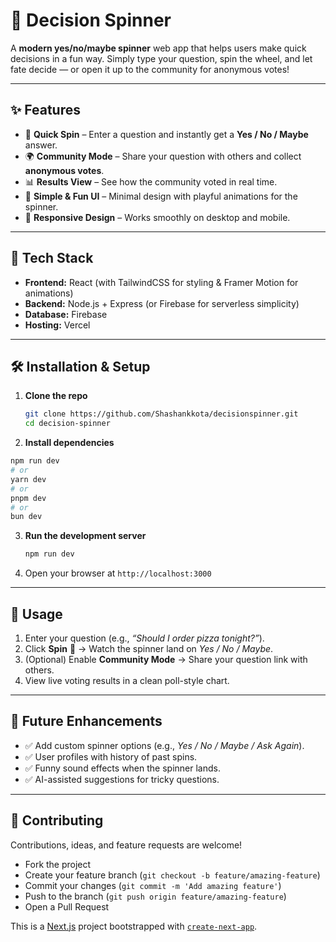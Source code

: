 



# 🎡 Decision Spinner

A **modern yes/no/maybe spinner** web app that helps users make quick decisions in a fun way.
Simply type your question, spin the wheel, and let fate decide — or open it up to the community for anonymous votes!

---

## ✨ Features

* 🎯 **Quick Spin** – Enter a question and instantly get a **Yes / No / Maybe** answer.
* 🌍 **Community Mode** – Share your question with others and collect **anonymous votes**.
* 📊 **Results View** – See how the community voted in real time.
* 🎨 **Simple & Fun UI** – Minimal design with playful animations for the spinner.
* 📱 **Responsive Design** – Works smoothly on desktop and mobile.

---

## 🚀 Tech Stack

* **Frontend:** React (with TailwindCSS for styling & Framer Motion for animations)
* **Backend:** Node.js + Express (or Firebase for serverless simplicity)
* **Database:**  Firebase 
* **Hosting:** Vercel 

---

## 🛠️ Installation & Setup

1. **Clone the repo**

   ```bash
   git clone https://github.com/Shashankkota/decisionspinner.git
   cd decision-spinner
   ```

2. **Install dependencies**

  ```bash
npm run dev
# or
yarn dev
# or
pnpm dev
# or
bun dev
```

3. **Run the development server**

   ```bash
   npm run dev
   ```

4. Open your browser at `http://localhost:3000`

---

## 📌 Usage

1. Enter your question (e.g., *“Should I order pizza tonight?”*).
2. Click **Spin** 🎡 → Watch the spinner land on *Yes / No / Maybe*.
3. (Optional) Enable **Community Mode** → Share your question link with others.
4. View live voting results in a clean poll-style chart.

---

## 🔮 Future Enhancements

* ✅ Add custom spinner options (e.g., *Yes / No / Maybe / Ask Again*).
* ✅ User profiles with history of past spins.
* ✅ Funny sound effects when the spinner lands.
* ✅ AI-assisted suggestions for tricky questions.

---

## 🤝 Contributing

Contributions, ideas, and feature requests are welcome!

* Fork the project
* Create your feature branch (`git checkout -b feature/amazing-feature`)
* Commit your changes (`git commit -m 'Add amazing feature'`)
* Push to the branch (`git push origin feature/amazing-feature`)
* Open a Pull Request



This is a [Next.js](https://nextjs.org) project bootstrapped with [`create-next-app`](https://nextjs.org/docs/app/api-reference/cli/create-next-app).

